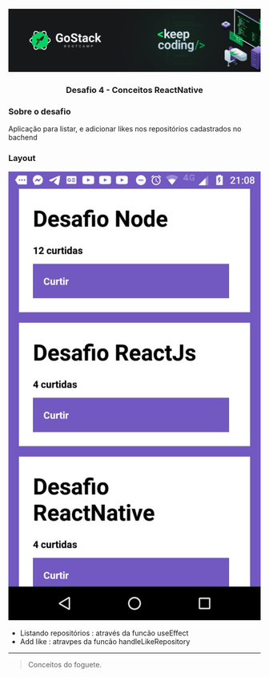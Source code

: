<!-- # bootcamp-gostack-desafios -->
![](./images/header.png)

<h3 align="center">  Desafio 4 - Conceitos ReactNative </h3>

### Sobre o desafio

Aplicação para listar, e adicionar likes nos repositórios cadastrados no bachend

### Layout

![](./images/rntela.jpeg)

- Listando repositórios : através da funcão useEffect
- Add like : atravpes da funcão handleLikeRepository

---

> Conceitos do foguete. 
